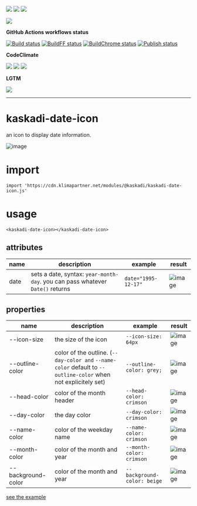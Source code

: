 ![](https://img.shields.io/github/package-json/v/kaskadi/kaskadi-date-icon)
![](https://img.shields.io/badge/code--style-standard-blue)
![](https://img.shields.io/github/license/kaskadi/kaskadi-date-icon?color=blue)

[![](https://img.shields.io/badge/live-example-orange)](https://cdn.klimapartner.net/modules/%40kaskadi/kaskadi-date-icon/example/index.html)

**GitHub Actions workflows status**

[![Build status](https://img.shields.io/github/workflow/status/kaskadi/kaskadi-date-icon/build?label=build&logo=mocha)](https://github.com/kaskadi/kaskadi-date-icon/actions?query=workflow%3Abuild)
[![BuildFF status](https://img.shields.io/github/workflow/status/kaskadi/kaskadi-date-icon/build-on-firefox?label=firefox&logo=Mozilla%20Firefox&logoColor=white)](https://github.com/kaskadi/kaskadi-date-icon/actions?query=workflow%3Abuild-on-firefox)
[![BuildChrome status](https://img.shields.io/github/workflow/status/kaskadi/kaskadi-date-icon/build-on-chrome?label=chrome&logo=Google%20Chrome&logoColor=white)](https://github.com/kaskadi/kaskadi-date-icon/actions?query=workflow%3Abuild-on-chrome)
[![Publish status](https://img.shields.io/github/workflow/status/kaskadi/kaskadi-date-icon/publish?label=publish&logo=Amazon%20AWS)](https://github.com/kaskadi/kaskadi-date-icon/actions?query=workflow%3Apublish)

**CodeClimate**

[![](https://img.shields.io/codeclimate/maintainability/kaskadi/kaskadi-date-icon?label=maintainability&logo=Code%20Climate)](https://codeclimate.com/github/kaskadi/kaskadi-date-icon)
[![](https://img.shields.io/codeclimate/tech-debt/kaskadi/kaskadi-date-icon?label=technical%20debt&logo=Code%20Climate)](https://codeclimate.com/github/kaskadi/kaskadi-date-icon)
[![](https://img.shields.io/codeclimate/coverage/kaskadi/kaskadi-date-icon?label=test%20coverage&logo=Code%20Climate)](https://codeclimate.com/github/kaskadi/kaskadi-date-icon)

**LGTM**

[![](https://img.shields.io/lgtm/grade/javascript/github/kaskadi/kaskadi-date-icon?label=code%20quality&logo=LGTM)](https://lgtm.com/projects/g/kaskadi/kaskadi-date-icon/?mode=list&logo=LGTM)

****

# kaskadi-date-icon

an icon to display date information.

![image](https://user-images.githubusercontent.com/10807348/72425594-65ba2780-3788-11ea-8c5e-d94af7111c77.png)

# import

```
import 'https://cdn.klimapartner.net/modules/@kaskadi/kaskadi-date-icon.js'
```

# usage

```
<kaskadi-date-icon></kaskadi-date-icon>
```

## attributes

| name | description | example | result |
| --- | --- | --- | --- |
| date | sets a date, syntax: `year-month-day`. you can pass whatever `Date()` returns | `date="1995-12-17"` | ![image](https://user-images.githubusercontent.com/10807348/72427362-e169a380-378b-11ea-9fc9-74baec61cc6b.png) |

## properties

| name | description | example | result |
| ---- | --- | --- | --- |
| --icon-size | the size of the icon | `--icon-size: 64px` | ![image](https://user-images.githubusercontent.com/10807348/72427581-54731a00-378c-11ea-84f5-dfea7da0059d.png) |
| --outline-color | color of the outline. (`--day-color and` `--name-color` default to `--outline-color` when not explicitely set) | `--outline-color: grey;` | ![image](https://user-images.githubusercontent.com/10807348/72427959-11fe0d00-378d-11ea-95aa-a4219b596e21.png) |
| --head-color | color of the month header | `--head-color: crimson` | ![image](https://user-images.githubusercontent.com/10807348/72428053-3823ad00-378d-11ea-9091-fea62df21250.png) |
| --day-color | the day color | `--day-color: crimson` | ![image](https://user-images.githubusercontent.com/10807348/72428194-7f11a280-378d-11ea-8d74-15ee4d13f75c.png) |
| --name-color | color of the weekday name | `--name-color: crimson` | ![image](https://user-images.githubusercontent.com/10807348/72428621-62c23580-378e-11ea-8f1e-2c68fec35456.png) |
| --month-color | color of the month and year | `--month-color: crimson` | ![image](https://user-images.githubusercontent.com/10807348/72428738-98671e80-378e-11ea-8849-0e35dca2d378.png) |
| --background-color | color of the month and year | `--background-color: beige` | ![image](https://user-images.githubusercontent.com/10807348/72429120-7c17b180-378f-11ea-827a-dffbb281571d.png) |


[see the example](https://cdn.klimapartner.net/modules/@kaskadi/date-icon/example/index.html)
